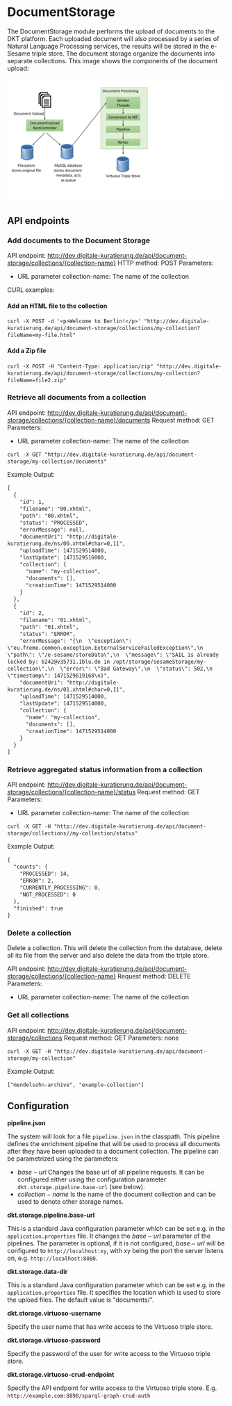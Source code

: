# DocumentStorage

The DocumentStorage module performs the upload of documents to the DKT platform. Each uploaded document will also processed by a series of Natural Language Processing services, the results will be stored in the e-Sesame triple store. The document storage organize the documents into separate collections. This image shows the components of the document upload:

![Document upload components](/images/document-upload-components.png?raw=true "Document upload components")


## API endpoints

### Add documents to the Document Storage

API endpoint: http://dev.digitale-kuratierung.de/api/document-storage/collections/{collection-name}
HTTP method: POST
Parameters:
* URL parameter collection-name: The name of the collection

CURL examples:

#### Add an HTML file to the collection

```
curl -X POST -d '<p>Welcome to Berlin!</p>' "http://dev.digitale-kuratierung.de/api/document-storage/collections/my-collection?fileName=my-file.html"
```

#### Add a Zip file

```
curl -X POST -H "Content-Type: application/zip" "http://dev.digitale-kuratierung.de/api/document-storage/collections/my-collection?fileName=file2.zip"
```

### Retrieve all documents from a collection

API endpoint: http://dev.digitale-kuratierung.de/api/document-storage/collections/{collection-name}/documents
Request method: GET
Parameters: 
* URL parameter collection-name: The name of the collection

```
curl -X GET "http://dev.digitale-kuratierung.de/api/document-storage/my-collection/documents"
```

Example Output:

```
[
  {
    "id": 1,
    "filename": "00.xhtml",
    "path": "00.xhtml",
    "status": "PROCESSED",
    "errorMessage": null,
    "documentUri": "http://digitale-kuratierung.de/ns/00.xhtml#char=0,11",
    "uploadTime": 1471529514000,
    "lastUpdate": 1471529516000,
    "collection": {
      "name": "my-collection",
      "documents": [],
      "creationTime": 1471529514000
    }
  },
  {
    "id": 2,
    "filename": "01.xhtml",
    "path": "01.xhtml",
    "status": "ERROR",
    "errorMessage": "{\n  \"exception\": \"eu.freme.common.exception.ExternalServiceFailedException\",\n  \"path\": \"/e-sesame/storeData\",\n  \"message\": \"SAIL is already locked by: 6242@v35731.1blu.de in /opt/storage/sesameStorage/my-collection\",\n  \"error\": \"Bad Gateway\",\n  \"status\": 502,\n  \"timestamp\": 1471529619168\n}",
    "documentUri": "http://digitale-kuratierung.de/ns/01.xhtml#char=0,11",
    "uploadTime": 1471529514000,
    "lastUpdate": 1471529514000,
    "collection": {
      "name": "my-collection",
      "documents": [],
      "creationTime": 1471529514000
    }
  }
]
```

### Retrieve aggregated status information from a collection


API endpoint: http://dev.digitale-kuratierung.de/api/document-storage/collections/{collection-name}/status
Request method: GET
Parameters: 
* URL parameter collection-name: The name of the collection

```
curl -X GET -H "http://dev.digitale-kuratierung.de/api/document-storage/collections//my-collection/status"
```

Example Output:

```
{
  "counts": {
    "PROCESSED": 14,
    "ERROR": 2,
    "CURRENTLY_PROCESSING": 0,
    "NOT_PROCESSED": 0
  },
  "finished": true
}
```

### Delete a collection

Delete a collection. This will delete the collection from the database, delete all its file from the server and also delete the data from the triple store.

API endpoint: http://dev.digitale-kuratierung.de/api/document-storage/collections/{collection-name}
Request method: DELETE
Parameters:
* URL parameter collection-name: The name of the collection

### Get all collections

API endpoint: http://dev.digitale-kuratierung.de/api/document-storage/collections
Request method: GET
Parameters: none

```
curl -X GET -H "http://dev.digitale-kuratierung.de/api/document-storage/my-collection"
```

Example Output:

```
["mendelsohn-archive", "example-collection"]
```


## Configuration

**pipeline.json**

The system will look for a file `pipeline.json` in the classpath. This pipeline defines the enrichment pipeline that will be used to process all documents after they have been uploaded to a document collection. The pipeline can be parametrized using the parameters:

* $base-url$ Changes the base url of all pipeline requests. It can be configured either using the configuration parameter `dkt.storage.pipeline.base-url` (see below).
* $collection-name$ Is the name of the document collection and can be used to denote other storage names.

**dkt.storage.pipeline.base-url**

This is a standard Java configuration parameter which can be set e.g. in the `application.properties` file. It changes the $base-url$ parameter of the pipelines. The parameter is optional, if it is not configured, $base-url$ will be configured to `http://localhost:xy`, with xy being the port the server listens on, e.g. `http://localhost:8080`.

**dkt.storage.data-dir**

This is a standard Java configuration parameter which can be set e.g. in the `application.properties` file. It specifies the location which is used to store the upload files. The default value is "documents/".

**dkt.storage.virtuoso-username**

Specify the user name that has write access to the Virtuoso triple store.

**dkt.storage.virtuoso-password**

Specify the password of the user for write access to the Virtuoso triple store.

**dkt.storage.virtuoso-crud-endpoint**

Specify the API endpoint for write access to the Virtuoso triple store. E.g. `http://example.com:8890/sparql-graph-crud-auth`
